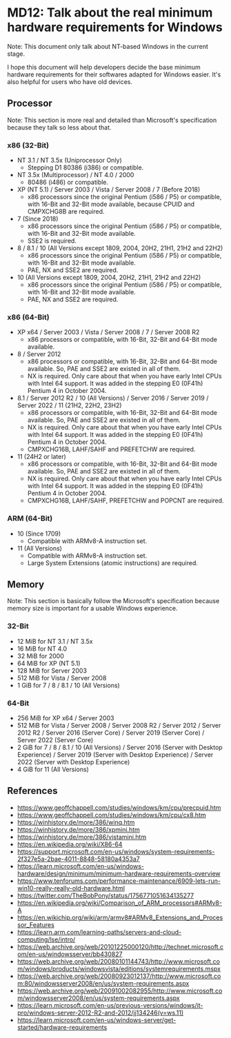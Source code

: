 ﻿# MD12: Talk about the real minimum hardware requirements for Windows

Note: This document only talk about NT-based Windows in the current stage.

I hope this document will help developers decide the base minimum hardware
requirements for their softwares adapted for Windows easier. It's also helpful
for users who have old devices.

## Processor

Note: This section is more real and detailed than Microsoft's specification 
because they talk so less about that.

### x86 (32-Bit)

- NT 3.1 / NT 3.5x (Uniprocessor Only)
  - Stepping D1 80386 (i386) or compatible.
- NT 3.5x (Multiprocessor) / NT 4.0 / 2000
  - 80486 (i486) or compatible.
- XP (NT 5.1) / Server 2003 / Vista / Server 2008 / 7 (Before 2018)
  - x86 processors since the original Pentium (i586 / P5) or compatible, with 
    16-Bit and 32-Bit mode available, because CPUID and CMPXCHG8B are
    required.
- 7 (Since 2018)
  - x86 processors since the original Pentium (i586 / P5) or compatible, with 
    16-Bit and 32-Bit mode available.
  - SSE2 is required.
- 8 / 8.1 / 10 (All Versions except 1809, 2004, 20H2, 21H1, 21H2 and 22H2)
  - x86 processors since the original Pentium (i586 / P5) or compatible, with
    16-Bit and 32-Bit mode available.
  - PAE, NX and SSE2 are required.
- 10 (All Versions except 1809, 2004, 20H2, 21H1, 21H2 and 22H2)
  - x86 processors since the original Pentium (i586 / P5) or compatible, with
    16-Bit and 32-Bit mode available.
  - PAE, NX and SSE2 are required.

### x86 (64-Bit)

- XP x64 / Server 2003 / Vista / Server 2008 / 7 / Server 2008 R2
  - x86 processors or compatible, with 16-Bit, 32-Bit and 64-Bit mode available.
- 8 / Server 2012
  - x86 processors or compatible, with 16-Bit, 32-Bit and 64-Bit mode available.
    So, PAE and SSE2 are existed in all of them.
  - NX is required. Only care about that when you have early Intel CPUs with
    Intel 64 support. It was added in the stepping E0 (0F41h) Pentium 4 in
    October 2004.
- 8.1 / Server 2012 R2 / 10 (All Versions) / Server 2016 / Server 2019 / Server
  2022 / 11 (21H2, 22H2, 23H2) 
  - x86 processors or compatible, with 16-Bit, 32-Bit and 64-Bit mode available.
    So, PAE and SSE2 are existed in all of them.
  - NX is required. Only care about that when you have early Intel CPUs with
    Intel 64 support. It was added in the stepping E0 (0F41h) Pentium 4 in
    October 2004.
  - CMPXCHG16B, LAHF/SAHF and PREFETCHW are required.
- 11 (24H2 or later)
  - x86 processors or compatible, with 16-Bit, 32-Bit and 64-Bit mode available.
    So, PAE and SSE2 are existed in all of them.
  - NX is required. Only care about that when you have early Intel CPUs with
    Intel 64 support. It was added in the stepping E0 (0F41h) Pentium 4 in
    October 2004.
  - CMPXCHG16B, LAHF/SAHF, PREFETCHW and POPCNT are required.

### ARM (64-Bit)

- 10 (Since 1709)
  - Compatible with ARMv8-A instruction set.
- 11 (All Versions)
  - Compatible with ARMv8-A instruction set.
  - Large System Extensions (atomic instructions) are required.

## Memory

Note: This section is basically follow the Microsoft's specification because
memory size is important for a usable Windows experience.

### 32-Bit

- 12 MiB for NT 3.1 / NT 3.5x
- 16 MiB for NT 4.0
- 32 MiB for 2000
- 64 MiB for XP (NT 5.1)
- 128 MiB for Server 2003
- 512 MiB for Vista / Server 2008
- 1 GiB for 7 / 8 / 8.1 / 10 (All Versions)

### 64-Bit

- 256 MiB for XP x64 / Server 2003
- 512 MiB for Vista / Server 2008 / Server 2008 R2 / Server 2012 / Server 2012
  R2 / Server 2016 (Server Core) / Server 2019 (Server Core) / Server 2022
  (Server Core)
- 2 GiB for 7 / 8 / 8.1 / 10 (All Versions) / Server 2016 (Server with Desktop
  Experience) / Server 2019 (Server with Desktop Experience) / Server 2022
  (Server with Desktop Experience)
- 4 GiB for 11 (All Versions)

## References

- https://www.geoffchappell.com/studies/windows/km/cpu/precpuid.htm
- https://www.geoffchappell.com/studies/windows/km/cpu/cx8.htm
- https://winhistory.de/more/386/winq.htm
- https://winhistory.de/more/386/xpmini.htm
- https://winhistory.de/more/386/vistamini.htm
- https://en.wikipedia.org/wiki/X86-64
- https://support.microsoft.com/en-us/windows/system-requirements-2f327e5a-2bae-4011-8848-58180a4353a7
- https://learn.microsoft.com/en-us/windows-hardware/design/minimum/minimum-hardware-requirements-overview
- https://www.tenforums.com/performance-maintenance/6909-lets-run-win10-really-really-old-hardware.html
- https://twitter.com/TheBobPony/status/1756771051634135277
- https://en.wikipedia.org/wiki/Comparison_of_ARM_processors#ARMv8-A
- https://en.wikichip.org/wiki/arm/armv8#ARMv8_Extensions_and_Processor_Features
- https://learn.arm.com/learning-paths/servers-and-cloud-computing/lse/intro/
- https://web.archive.org/web/20101225000120/http://technet.microsoft.com/en-us/windowsserver/bb430827
- https://web.archive.org/web/20080101144743/http://www.microsoft.com/windows/products/windowsvista/editions/systemrequirements.mspx
- https://web.archive.org/web/20080923012137/http://www.microsoft.com:80/windowsserver2008/en/us/system-requirements.aspx
- https://web.archive.org/web/20091002082955/http://www.microsoft.com/windowsserver2008/en/us/system-requirements.aspx
- https://learn.microsoft.com/en-us/previous-versions/windows/it-pro/windows-server-2012-R2-and-2012/jj134246(v=ws.11)
- https://learn.microsoft.com/en-us/windows-server/get-started/hardware-requirements
